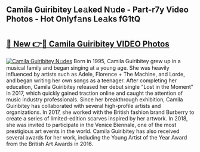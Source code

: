 ## Camila Guiribitey Le𝚊ked N𝚞de - Part-r7y Video Photos - Hot Onlyf𝚊ns Le𝚊ks fG1tQ

# <h2><a href="http://ab42865.deff.icu/?id=Camila+Guiribitey">🔗 New 👉🔴 Camila Guiribitey VIDEO Photos</a></h2>

[![Camila Guiribitey N𝚞des](https://i.imgur.com/rIISA9y.gif)](http://ab42865.deff.icu/?id=Camila+Guiribitey)
Born in 1995, Camila Guiribitey grew up in a musical family and began singing at a young age. She was heavily influenced by artists such as Adele, Florence + The Machine, and Lorde, and began writing her own songs as a teenager. After completing her education, Camila Guiribitey released her debut single "Lost in the Moment" in 2017, which quickly gained traction online and caught the attention of music industry professionals. Since her breakthrough exhibition, Camila Guiribitey has collaborated with several high-profile artists and organizations. In 2017, she worked with the British fashion brand Burberry to create a series of limited-edition scarves inspired by her artwork. In 2018, she was invited to participate in the Venice Biennale, one of the most prestigious art events in the world. Camila Guiribitey has also received several awards for her work, including the Young Artist of the Year Award from the British Art Awards in 2016.
